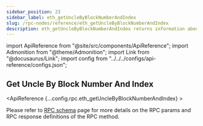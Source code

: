 ```yaml
---
sidebar_position: 23
sidebar_label: eth_getUncleByBlockNumberAndIndex
slug: /rpc-nodes/reference/eth_getUncleByBlockNumberAndIndex
description: eth_getUncleByBlockNumberAndIndex returns information about an uncle of a by block number and index. Useful for accessing specific uncle block data.
---
```


<head>
    <title>eth_getUncleByBlockNumberAndIndex RPC Method - Moralis Documentation</title>
</head>

import ApiReference from "@site/src/components/ApiReference";
import Admonition from "@theme/Admonition";
import Link from "@docusaurus/Link";
import config from "../../../configs/api-reference/configs.json";

## Get Uncle By Block Number And Index

<ApiReference {...config.rpc.eth_getUncleByBlockNumberAndIndex} >
<Admonition type="info" title="Note">

<p>
Please refer to <a href="/rpc-nodes/reference/evm-rpc-schema">RPC schema</a> page for more details on the RPC params and RPC response definitions of the RPC method. 
</p>
</Admonition>
</ApiReference>
